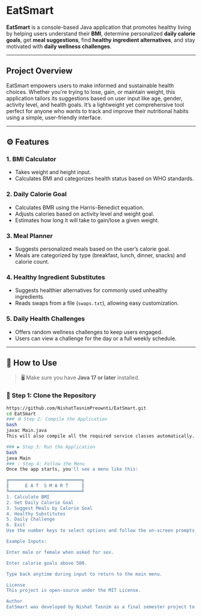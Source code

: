 #  EatSmart

**EatSmart** is a console-based Java application that promotes healthy living by helping users understand their **BMI**, determine personalized **daily calorie goals**, get **meal suggestions**, find **healthy ingredient alternatives**, and stay motivated with **daily wellness challenges**.

---

##  Project Overview

EatSmart empowers users to make informed and sustainable health choices. Whether you're trying to lose, gain, or maintain weight, this application tailors its suggestions based on user input like age, gender, activity level, and health goals. It’s a lightweight yet comprehensive tool perfect for anyone who wants to track and improve their nutritional habits using a simple, user-friendly interface.

---

## ⚙️ Features

### 1. **BMI Calculator**
- Takes weight and height input.
- Calculates BMI and categorizes health status based on WHO standards.

### 2. **Daily Calorie Goal**
- Calculates BMR using the Harris-Benedict equation.
- Adjusts calories based on activity level and weight goal.
- Estimates how long it will take to gain/lose a given weight.

### 3. **Meal Planner**
- Suggests personalized meals based on the user’s calorie goal.
- Meals are categorized by type (breakfast, lunch, dinner, snacks) and calorie count.

### 4. **Healthy Ingredient Substitutes**
- Suggests healthier alternatives for commonly used unhealthy ingredients.
- Reads swaps from a file (`swaps.txt`), allowing easy customization.

### 5. **Daily Health Challenges**
- Offers random wellness challenges to keep users engaged.
- Users can view a challenge for the day or a full weekly schedule.

---

## 🚀 How to Use

> 🖥️ Make sure you have **Java 17 or later** installed.

### 🔧 Step 1: Clone the Repository

```bash
https://github.com/NishatTasnimPreownti/EatSmart.git
cd EatSmart
### ⚙️ Step 2: Compile the Application
bash
javac Main.java
This will also compile all the required service classes automatically.

### ▶️ Step 3: Run the Application
bash
java Main
### 💡 Step 4: Follow the Menu
Once the app starts, you'll see a menu like this:

╔═══════════════════════════╗
║      E A T  S M A R T     ║
╚═══════════════════════════╝
1. Calculate BMI
2. Get Daily Calorie Goal
3. Suggest Meals by Calorie Goal
4. Healthy Substitutes
5. Daily Challenge
6. Exit
Use the number keys to select options and follow the on-screen prompts.

Example Inputs:

Enter male or female when asked for sex.

Enter calorie goals above 500.

Type back anytime during input to return to the main menu.

License
This project is open-source under the MIT License.

Author
EatSmart was developed by Nishat Tasnim as a final semester project to promote awareness around healthy habits using interactive software.
